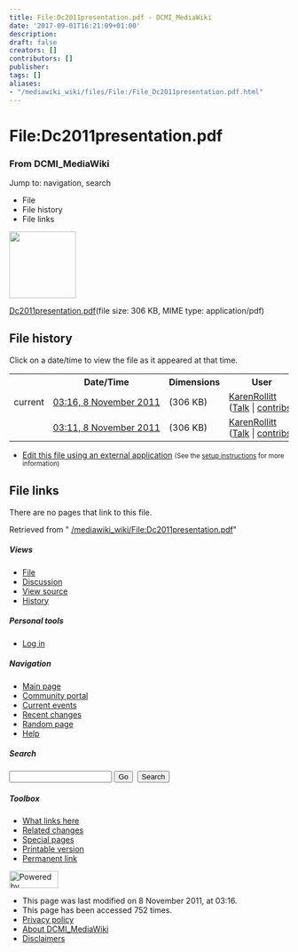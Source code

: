 ```yaml
---
title: File:Dc2011presentation.pdf - DCMI_MediaWiki
date: '2017-09-01T16:21:09+01:00'
description: 
draft: false
creators: []
contributors: []
publisher: 
tags: []
aliases:
- "/mediawiki_wiki/files/File:/File_Dc2011presentation.pdf.html"
---
```


<a id="top"></a>
# File:Dc2011presentation.pdf

### From DCMI\_MediaWiki

Jump to: navigation, search
<!-- start content -->
- File
- File history
- File links

 [<img alt="" src="/skins/common/images/icons/fileicon-pdf.png" width="120" height="120">](/mediawiki_wiki/files/Dc2011presentation.pdf)

[Dc2011presentation.pdf](/mediawiki_wiki/files/Dc2011presentation.pdf)‎(file size: 306 KB, MIME type: application/pdf)

<!-- 
NewPP limit report
Preprocessor node count: 0/1000000
Post-expand include size: 0/2097152 bytes
Template argument size: 0/2097152 bytes
Expensive parser function count: 0/100
-->
## File history

Click on a date/time to view the file as it appeared at that time.

<table class="wikitable filehistory">
  <tr>
    <td></td>
    <th>Date/Time</th>
    <th>Dimensions</th>
    <th>User</th>
    <th>Comment</th>
  </tr>
  <tr>
    <td>current</td>
    <td class="filehistory-selected" style="white-space: nowrap;"><a href="/mediawiki_wiki/files/Dc2011presentation.pdf">03:16, 8 November 2011</a></td>
    <td> <span style="white-space: nowrap;">(306 KB)</span>
    </td>
    <td>
      <a href="/index.php?title=User:KarenRollitt&amp;action=edit&amp;redlink=1" class="new mw-userlink" title="User:KarenRollitt (page does not exist)">KarenRollitt</a> <span style="white-space: nowrap;"> <span class="mw-usertoollinks">(<a href="/index.php?title=User_talk:KarenRollitt&amp;action=edit&amp;redlink=1" class="new" title="User talk:KarenRollitt (page does not exist)">Talk</a> | <a href="/index.php/Special:Contributions/KarenRollitt" title="Special:Contributions/KarenRollitt">contribs</a>)</span></span>
    </td>
    <td></td>
  </tr>
  <tr>
    <td></td>
    <td style="white-space: nowrap;"><a href="/images/archive/7/73/20111108031609%21Dc2011presentation.pdf">03:11, 8 November 2011</a></td>
    <td> <span style="white-space: nowrap;">(306 KB)</span>
    </td>
    <td>
      <a href="/index.php?title=User:KarenRollitt&amp;action=edit&amp;redlink=1" class="new mw-userlink" title="User:KarenRollitt (page does not exist)">KarenRollitt</a> <span style="white-space: nowrap;"> <span class="mw-usertoollinks">(<a href="/index.php?title=User_talk:KarenRollitt&amp;action=edit&amp;redlink=1" class="new" title="User talk:KarenRollitt (page does not exist)">Talk</a> | <a href="/index.php/Special:Contributions/KarenRollitt" title="Special:Contributions/KarenRollitt">contribs</a>)</span></span>
    </td>
    <td></td>
  </tr>
</table>

  

- [Edit this file using an external application](/index.php?title=File:Dc2011presentation.pdf&action=edit&externaledit=true&mode=file "File:Dc2011presentation.pdf") <small>(See the <a href="http://www.mediawiki.org/wiki/Manual:External_editors" class="external text" rel="nofollow">setup instructions</a> for more information)</small>

## File links

There are no pages that link to this file.

Retrieved from " [/mediawiki_wiki/File:Dc2011presentation.pdf](/mediawiki_wiki/files/File:/File:Dc2011presentation.pdf.html)"

<!-- end content -->

##### Views

- [File](/mediawiki_wiki/files/File:/File:Dc2011presentation.pdf.html)
- [Discussion](/index.php?title=File_talk:Dc2011presentation.pdf&action=edit&redlink=1 "Discussion about the content page [t]")
- [View source](/index.php?title=File:Dc2011presentation.pdf&action=edit "This page is protected.
You can view its source [e]")
- [History](/index.php?title=File:Dc2011presentation.pdf&action=history "Past revisions of this page [h]")

##### Personal tools

- [Log in](/index.php?title=Special:UserLogin&returnto=File:Dc2011presentation.pdf "You are encouraged to log in; however, it is not mandatory [o]")

<script type="text/javascript"> if (window.isMSIE55) fixalpha(); </script>

##### Navigation

- [Main page](/index.php/Main_Page "Visit the main page [z]")
- [Community portal](/index.php/DCMI_MediaWiki:Community_portal "About the project, what you can do, where to find things")
- [Current events](/index.php/DCMI_MediaWiki:Current_events "Find background information on current events")
- [Recent changes](/index.php/Special:RecentChanges "The list of recent changes in the wiki [r]")
- [Random page](/index.php/Special:Random "Load a random page [x]")
- [Help](/index.php/Help:Contents "The place to find out")

##### <label for="searchInput">Search</label>

<form action="/index.php" id="searchform">
				<input type="hidden" name="title" value="Special:Search">
				<input id="searchInput" title="Search DCMI_MediaWiki" accesskey="f" type="search" name="search">
				<input type="submit" name="go" class="searchButton" id="searchGoButton" value="Go" title="Go to a page with this exact name if exists"> 
				<input type="submit" name="fulltext" class="searchButton" id="mw-searchButton" value="Search" title="Search the pages for this text">
			</form>

##### Toolbox

- [What links here](/index.php/Special:WhatLinksHere/File:Dc2011presentation.pdf "List of all wiki pages that link here [j]")
- [Related changes](/index.php/Special:RecentChangesLinked/File:Dc2011presentation.pdf "Recent changes in pages linked from this page [k]")
- [Special pages](/index.php/Special:SpecialPages "List of all special pages [q]")
- [Printable version](/index.php?title=File:Dc2011presentation.pdf&printable=yes "Printable version of this page [p]")
- [Permanent link](/index.php?title=File:Dc2011presentation.pdf&oldid=1668 "Permanent link to this revision of the page")

<!-- end of the left (by default at least) column -->

 [<img src="/skins/common/images/poweredby_mediawiki_88x31.png" height="31" width="88" alt="Powered by MediaWiki">](http://www.mediawiki.org/)

- This page was last modified on 8 November 2011, at 03:16.
- This page has been accessed 752 times.
- [Privacy policy](/index.php/DCMI_MediaWiki:Privacy_policy "DCMI MediaWiki:Privacy policy")
- [About DCMI\_MediaWiki](/index.php/DCMI_MediaWiki:About "DCMI MediaWiki:About")
- [Disclaimers](/index.php/DCMI_MediaWiki:General_disclaimer "DCMI MediaWiki:General disclaimer")

<script>if (window.runOnloadHook) runOnloadHook();</script><!-- Served in 0.460 secs. -->

